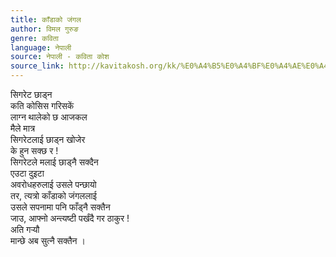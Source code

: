 ```yaml
---
title: काँडाको जंगल
author: विमल गुरुङ
genre: कविता
language: नेपाली
source: नेपाली - कविता कोश
source_link: http://kavitakosh.org/kk/%E0%A4%B5%E0%A4%BF%E0%A4%AE%E0%A4%B2_%E0%A4%97%E0%A5%81%E0%A4%B0%E0%A5%81%E0%A4%99
---
```


सिगरेट छाड्न  
कति कोसिस गरिसकें  
लाग्न थालेको छ आजकल  
मैले मात्र  
सिगरेटलाई छाड्न खोजेर  
के हुन सक्छ र !  
सिगरेटले मलाई छाड्नै सक्दैन  
एउटा दुइटा  
अवरोधहरुलाई उसले पन्छायो  
तर, त्यत्रो काँडाको जंगललाई  
उसले सपनामा पनि फाँड्नै सक्तैन  
जाउ, आफ्नो अन्त्यष्टी पर्खंदै गर ठाकुर !  
अति गर्‍यौ  
मान्छे अब सुत्नै सक्तैन ।
